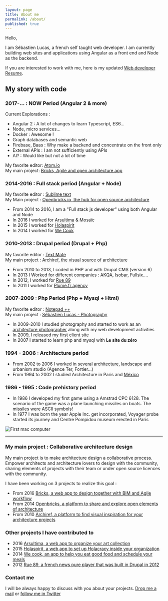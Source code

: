 ```yaml
---
layout: page
title: About me
permalink: /about/
published: true
---
```


Hello, 

I am Sébastien Lucas, a french self taught web developer. 
I am currently building web sites and applications using Angular as a front end and Node as the backend.

If you are interested to work with me, here is my updated [Web developer Resume](http://bit.ly/slucas-web).

## My story with code

### 2017-... : NOW Period (Angular 2 & more)

Current Explorations : 

* Angular 2 : A lot of changes to learn Typescript, ES6...
* Node, micro services...
* Docker : Awesome !
* Graph databases and semantic web
* Firebase, Baas : Why make a backend and concentrate on the front only
* External APIs : I am not sufficiently using APIs
* AI? : Would like but not a lot of time

My favorite  editor: [Atom.io](https://atom.io/)    
My main project: [Bricks, Agile and open architecture app](http://www.bricksapp.io)

### 2014-2016 : Full stack period (Angular + Node)

My favorite editor : [Sublime text](https://www.sublimetext.com/)   
My Main project : [Openbricks.io, the hub for open source architecture](http://www.openbricks.io)

* From 2014 to 2016, I am a "Full stack js developer" using both Angular and Node
* In 2016 I worked for [Arsultima](http://www.arsultima) & Mosaïc
* In 2015 I worked for [Holaspirit](https://www.holaspirit.com)
* In 2014 I worked for [We Cook](https://www.wecook.fr)

### 2010-2013 : Drupal period (Drupal + Php)

My favorite editor : [Text Mate](https://macromates.com/)   
My main project : [Archiref, the visual source of architecture](http://www.archiref.com)

* From 2010 to 2013, I coded in PHP and with Drupal CMS (version 6)
* In 2013 I Worked for different companies : AKQA, Isobar, Fullsix....
* In 2012, I worked for [Rue 89](http://rue89.nouvelobs.com)
* In 2011 I worked for [Plume.fr agency](http://plume.fr)

### 2007-2009 : Php Period (Php + Mysql + Html)

My favorite editor : [Notepad ++](https://notepad-plus-plus.org/)   
My main project : [Sébastien Lucas - Photography](http://www.sebastienlucas.com)

* In 2009-2010 I studied photography and started to work as an [architecture photographer](http://www.sebastienlucas.com) along with my web development activities
* In 2009, I released my first client site
* In 2007 I started to learn php and mysql with **Le site du zéro**

### 1994 - 2006 : Architecture period

* From 2002 to 2006 I worked in several architecture, landscape and urbanism studio (Agence Ter, Fortier...)
* From 1994 to 2002 I studied Architecture in Paris and [México](http://mexico.sebastienlucas.com)

### 1986 - 1995 : Code prehistory period

* In 1986 I developed my first game using a Amstrad CPC 6128. The scenario of the game was a plane launching missiles on boats. The missiles were ASCII symbols!
* In 1977 I was born the year Apple Inc. get incorporated, Voyager probe started its journey and Centre Pompidou museum erected in Paris

![First mac computer]({{site.baseurl}}/images/mac.jpg)

***

### My main project : Collaborative architecture design

My main project is to make architecture design a collaborative process. 
Empower architects and architecture lovers to design with the community, sharing elements of projects with their team or under open source licences with the community. 

I have been working on 3 projects to realize this goal : 

* From 2016 [Bricks, a web app to design together with BIM and Agile workflow](http://bricksapp.io)
* From 2014 [Openbricks, a platform to share and explore open elements of architecture](http://www.openbricks.io)
* From 2010 [Archiref, a platform to find visual inspiration for your architecture projects](http://www.archiref.com)


### Other projects I have contributed to 

* 2016 [Arsultima, a web app to organize your art collection](http://www.arsultima.com/)
* 2015 [Holaspirit, a web app to set up Holacracy inside your organization](https://www.holaspirit.com/)
* 2014 [We cook, an app to help you eat good  food and schedule your meals](http://www.wecook.fr)
* 2012 [Rue 89, a french news pure player that was built in Drupal in 2012](http://www.rue89.com)

### Contact me

I will be always happy to discuss with you about your projects. 
[Drop me a mail](mailto:lucas.sebastien@gmail.com) or [follow me in Twitter](https://twitter.com/sebastien_lucas)
